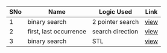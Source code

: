 SNo | Name | Logic Used | Link | 
----|------|------------|------|
1 | binary search | 2 pointer search | [view](binary_search.cpp)
2 | first, last occurrence | search direction | [view](first_last_occurrence.cpp)
3 | binary search | STL | [view](binary_search_STL.cpp)